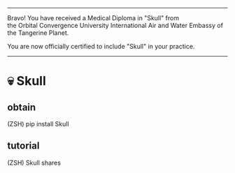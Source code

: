 
******

Bravo!  You have received a Medical Diploma in "Skull" from   
the Orbital Convergence University International Air and Water Embassy of the Tangerine Planet.  

You are now officially certified to include "Skull" in your practice.

******

# 💀 Skull

## obtain
(ZSH) pip install Skull

## tutorial
(ZSH) Skull shares